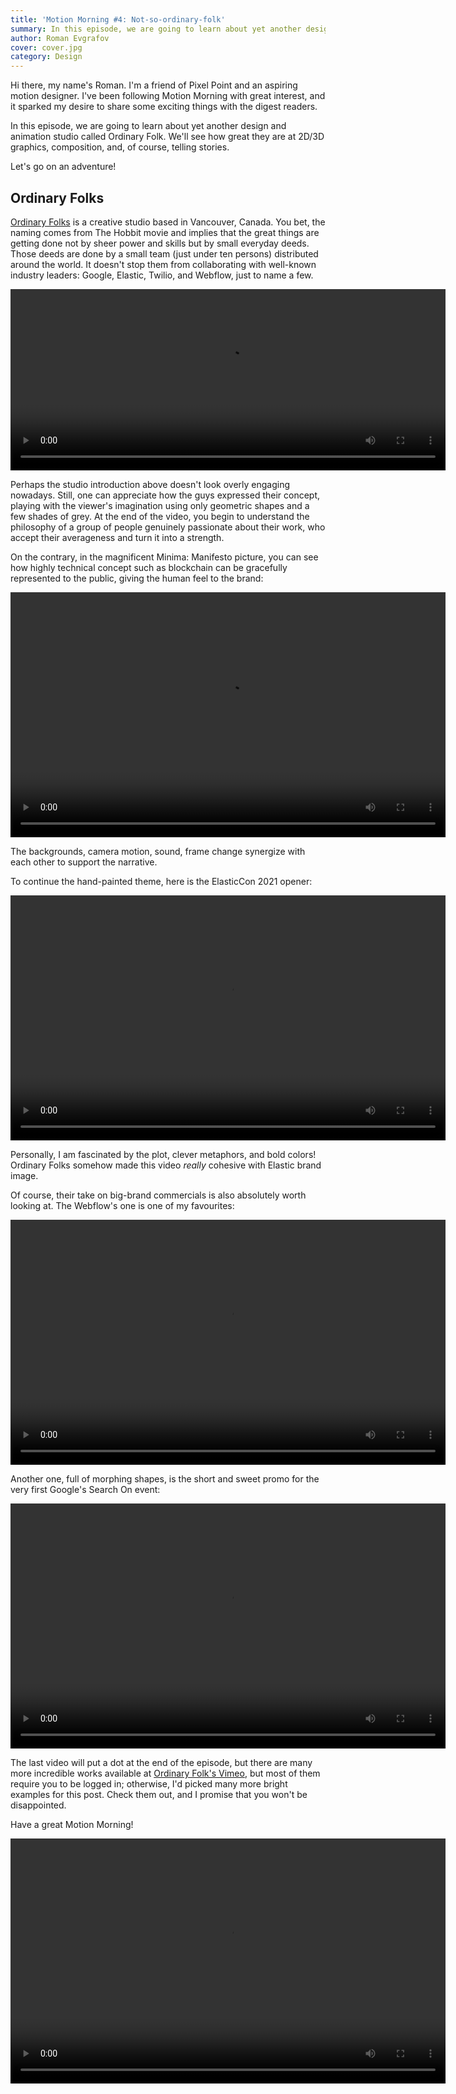 ```yaml
---
title: 'Motion Morning #4: Not-so-ordinary-folk'
summary: In this episode, we are going to learn about yet another design and animation studio called Ordinary Folk. We'll see how great they are at 2D/3D graphics, composition, and, of course, telling stories.
author: Roman Evgrafov
cover: cover.jpg
category: Design
---
```


Hi there, my name's Roman. I'm a friend of Pixel Point and an aspiring motion designer. I've been following Motion Morning with great interest, and it sparked my desire to share some exciting things with the digest readers.

In this episode, we are going to learn about yet another design and animation studio called Ordinary Folk. We'll see how great they are at 2D/3D graphics, composition, and, of course, telling stories.

Let's go on an adventure!

## Ordinary Folks

[Ordinary Folks](https://www.ordinaryfolk.co) is a creative studio based in Vancouver, Canada. You bet, the naming comes from The Hobbit movie and implies that the great things are getting done not by sheer power and skills but by small everyday deeds. Those deeds are done by a small team (just under ten persons) distributed around the world. It doesn't stop them from collaborating with well-known industry leaders: Google, Elastic, Twilio, and Webflow, just to name a few.

<video src="
https://pixel-point-website.s3.amazonaws.com/posts/2022-07-06-motion-morning-4/1.mp4" width="696" height="290" controls></video>

Perhaps the studio introduction above doesn't look overly engaging nowadays. Still, one can appreciate how the guys expressed their concept, playing with the viewer's imagination using only geometric shapes and a few shades of grey. At the end of the video, you begin to understand the philosophy of a group of people genuinely passionate about their work, who accept their averageness and turn it into a strength.

On the contrary, in the magnificent Minima: Manifesto picture, you can see how highly technical concept such as blockchain can be gracefully represented to the public, giving the human feel to the brand:

<video src="
https://pixel-point-website.s3.amazonaws.com/posts/2022-07-06-motion-morning-4/2.mp4" width="696" height="392" controls></video>

The backgrounds, camera motion, sound, frame change synergize with each other to support the narrative.

To continue the hand-painted theme, here is the ElasticCon 2021 opener:

<video src="
https://pixel-point-website.s3.amazonaws.com/posts/2022-07-06-motion-morning-4/3.mp4" width="696" height="392" controls></video>

Personally, I am fascinated by the plot, clever metaphors, and bold colors! Ordinary Folks somehow made this video _really_ cohesive with Elastic brand image.

Of course, their take on big-brand commercials is also absolutely worth looking at. The Webflow's one is one of my favourites:

<video src="
https://pixel-point-website.s3.amazonaws.com/posts/2022-07-06-motion-morning-4/4.mp4" width="696" height="392" controls></video>

Another one, full of morphing shapes, is the short and sweet promo for the very first Google's Search On event:

<video src="
https://pixel-point-website.s3.amazonaws.com/posts/2022-07-06-motion-morning-4/5.mp4" width="696" height="392" controls></video>

The last video will put a dot at the end of the episode, but there are many more incredible works available at [Ordinary Folk's Vimeo](https://vimeo.com/ordinaryfolk), but most of them require you to be logged in; otherwise, I'd picked many more bright examples for this post. Check them out, and I promise that you won't be disappointed.

Have a great Motion Morning!

<video src="
https://pixel-point-website.s3.amazonaws.com/posts/2022-07-06-motion-morning-4/6.mp4" width="696" height="392" controls></video>
